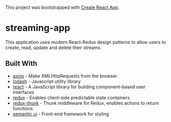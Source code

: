 This project was bootstrapped with [Create React App](https://github.com/facebook/create-react-app).

# streaming-app

This application uses modern React-Redux design patterns to allow users to create, read, update and delete their streams.

## Built With

* [axios](https://www.npmjs.com/package/axios) - Make XMLHttpRequests from the browser
* [lodash](https://lodash.com/) - Javascript utility library
* [react](https://reactjs.org/) - A JavaScript library for building component-based user interfaces
* [redux](https://redux.js.org/) - Enables client-side predictable state containers
* [redux-thunk](https://github.com/reduxjs/redux-thunk/) - Thunk middleware for Redux, enables actions to return functions.
* [semantic ui](https://semantic-ui.com/) - Front-end framework for styling
